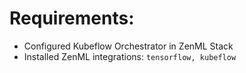 # Requirements:

- Configured Kubeflow Orchestrator in ZenML Stack
- Installed ZenML integrations: `tensorflow, kubeflow`
